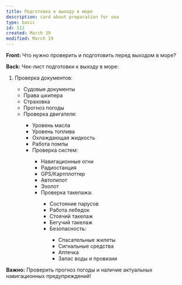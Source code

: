 ```yaml
---
title: Подготовка к выходу в море
description: card about preparation for sea
type: basic
id: 112
created: March 19
modified: March 19
---
```


**Front:**
Что нужно проверить и подготовить перед выходом в море?

**Back:**
Чек-лист подготовки к выходу в море:

<ol>
  <li>Проверка документов:</li>
    <ul>
      <li>Судовые документы</li>
      <li>Права шкипера</li>
      <li>Страховка</li>
      <li>Прогноз погоды</li>

  <li>Проверка двигателя:</li>
    <ul>
      <li>Уровень масла</li>
      <li>Уровень топлива</li>
      <li>Охлаждающая жидкость</li>
      <li>Работа помпы</li>

  <li>Проверка систем:</li>
    <ul>
      <li>Навигационные огни</li>
      <li>Радиостанция</li>
      <li>GPS/Картплоттер</li>
      <li>Автопилот</li>
      <li>Эхолот</li>

  <li>Проверка такелажа:</li>
    <ul>
      <li>Состояние парусов</li>
      <li>Работа лебедок</li>
      <li>Стоячий такелаж</li>
      <li>Бегучий такелаж</li>

  <li>Безопасность:</li>
    <ul>
      <li>Спасательные жилеты</li>
      <li>Сигнальные средства</li>
      <li>Аптечка</li>
      <li>Запас воды и провизии</li>
    </ul>
</ol>

<p><strong>Важно:</strong> Проверить прогноз погоды и наличие актуальных навигационных предупреждений!</p>
